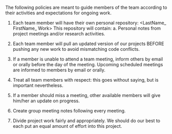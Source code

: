 The following policies are meant to guide members of the team according to their activities and expectations for ongoing work.

1.  Each team member will have their own personal repository:
      <LastName_ FirstName_ Work>
   This repository will contain:
      a. Personal notes from project meetings and/or research activities.
      
2.  Each team member will pull an updated version of our projects BEFORE pushing any new work to avoid mismatching code conflicts.

3.  If a member is unable to attend a team meeting, inform others by email or orally before the day of the meeting. Upcoming scheduled meetings are informed to members by email or orally.

4.  Treat all team members with respect: this goes without saying, but is important nevertheless.

5.  If a member should miss a meeting, other available members will give him/her an update on progress.

6.  Create group meeting notes following every meeting.

7.  Divide project work fairly and appropriately. We should do our best to each put an equal amount of effort into this project. 
